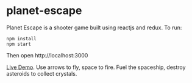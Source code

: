 # planet-escape
Planet Escape is a shooter game built using reactjs and redux. To run:

    npm install
    npm start

Then open http://localhost:3000

[Live Demo](https://egene.github.io/planet-escape/index.html).
Use arrows to fly, space to fire. Fuel the spaceship, destroy asteroids to collect crystals.

